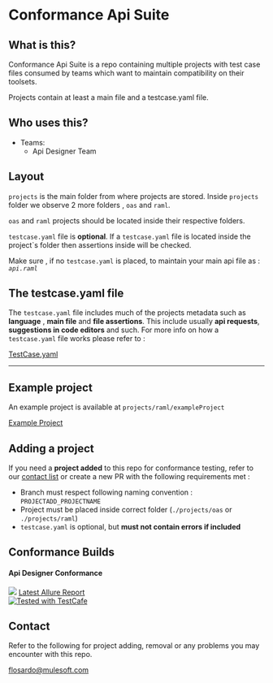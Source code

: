 # Conformance Api Suite

## What is this?
Conformance Api Suite is a repo containing multiple projects with test case files 
consumed by teams which want to maintain compatibility on their toolsets.

Projects contain at least a main file and a testcase.yaml file.


## Who uses this?

- Teams:
    - Api Designer Team



## Layout
`projects` is the main folder from where projects are stored. Inside `projects` folder 
we observe 2 more folders , `oas` and `raml`.

`oas` and `raml` projects should be located inside their respective folders.

`testcase.yaml` file is **optional**. If a `testcase.yaml` file is located inside the project`s
folder then assertions inside will be checked.

Make sure , if no `testcase.yaml` is placed, to maintain your main api file as : *`api.raml`*



## The testcase.yaml file
The `testcase.yaml` file includes much of the projects metadata such as **language**
, **main file** and **file assertions**.
This include usually **api requests**, **suggestions in code editors** and such.
For more info on how a `testcase.yaml` file works please refer to :

[TestCase.yaml](docs/TESTCASE.YAML.md)


-----

## Example project

An example project is available at `projects/raml/exampleProject`

[Example Project](projects/simpleInvalid)

## Adding a project
If you need a **project added** to this repo for conformance testing, refer to our [contact list](#contact)
or create a new PR with the following requirements met :

- Branch must respect following naming convention : `PROJECTADD_PROJECTNAME`
- Project must be placed inside correct folder (`./projects/oas` or `./projects/raml`)
- `testcase.yaml` is optional, but **must not contain errors if included**

## Conformance Builds


<h4> Api Designer Conformance </h4>
<a href='https://jenkins.build.msap.io/job/APITooling/job/TestCafe/job/api-designer-conformance/job/master/'><img src='https://jenkins.build.msap.io/job/APITooling/job/TestCafe/job/api-designer-conformance/job/master/badge/icon'></a>
<a href="https://jenkins.build.msap.io/job/APITooling/job/TestCafe/job/api-designer-conformance/job/master/Allure_20report/">Latest Allure Report</a>
<br>
<a href="https://jenkins.build.msap.io/job/APITooling/job/TestCafe/job/api-designer-conformance/job/master/">
    <img alt="Tested with TestCafe" src="https://img.shields.io/badge/tested%20with-TestCafe-2fa4cf.svg">
</a>


## Contact
Refer to the following for project adding, removal or any problems you may encounter
with this repo.

[flosardo@mulesoft.com](mailTo:flosardo@mulesoft.com)
